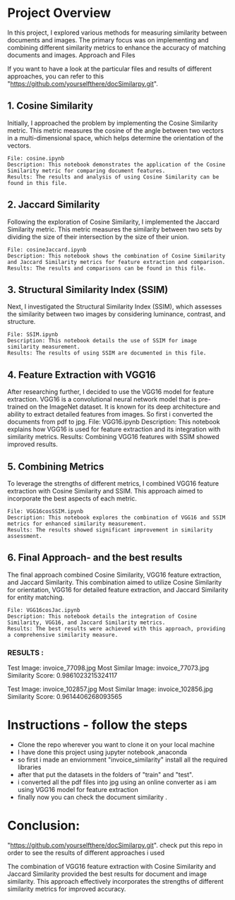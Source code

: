 # Project Overview


In this project, I explored various methods for measuring similarity between documents and images. The primary focus was on implementing and combining different similarity metrics to enhance the accuracy of matching documents and images.
Approach and Files

If you want to have a look at the particular files and results of different approaches, you can refer to this "https://github.com/yourselfthere/docSimilarpy.git".

## 1. Cosine Similarity

Initially, I approached the problem by implementing the Cosine Similarity metric. This metric measures the cosine of the angle between two vectors in a multi-dimensional space, which helps determine the orientation of the vectors.

    File: cosine.ipynb
    Description: This notebook demonstrates the application of the Cosine Similarity metric for comparing document features.
    Results: The results and analysis of using Cosine Similarity can be found in this file.

## 2. Jaccard Similarity

Following the exploration of Cosine Similarity, I implemented the Jaccard Similarity metric. This metric measures the similarity between two sets by dividing the size of their intersection by the size of their union.

    File: cosineJaccard.ipynb
    Description: This notebook shows the combination of Cosine Similarity and Jaccard Similarity metrics for feature extraction and comparison.
    Results: The results and comparisons can be found in this file.

## 3. Structural Similarity Index (SSIM)

Next, I investigated the Structural Similarity Index (SSIM), which assesses the similarity between two images by considering luminance, contrast, and structure.

    File: SSIM.ipynb
    Description: This notebook details the use of SSIM for image similarity measurement.
    Results: The results of using SSIM are documented in this file.

## 4. Feature Extraction with VGG16

After researching further, I decided to use the VGG16 model for feature extraction. VGG16 is a convolutional neural network model that is pre-trained on the ImageNet dataset. It is known for its deep architecture and ability to extract detailed features from images.
So first i converted the documents from pdf to jpg.
    File: VGG16.ipynb
    Description: This notebook explains how VGG16 is used for feature extraction and its integration with similarity metrics.
    Results: Combining VGG16 features with SSIM showed improved results.

## 5. Combining Metrics

To leverage the strengths of different metrics, I combined VGG16 feature extraction with Cosine Similarity and SSIM. This approach aimed to incorporate the best aspects of each metric.

    File: VGG16cosSSIM.ipynb
    Description: This notebook explores the combination of VGG16 and SSIM metrics for enhanced similarity measurement.
    Results: The results showed significant improvement in similarity assessment.

## 6. Final Approach- and the best results

The final approach combined Cosine Similarity, VGG16 feature extraction, and Jaccard Similarity. This combination aimed to utilize Cosine Similarity for orientation, VGG16 for detailed feature extraction, and Jaccard Similarity for entity matching.

    File: VGG16cosJac.ipynb
    Description: This notebook details the integration of Cosine Similarity, VGG16, and Jaccard Similarity metrics.
    Results: The best results were achieved with this approach, providing a comprehensive similarity measure.

### RESULTS : 
Test Image: invoice_77098.jpg
Most Similar Image: invoice_77073.jpg
Similarity Score: 0.9861023215324117


Test Image: invoice_102857.jpg
Most Similar Image: invoice_102856.jpg
Similarity Score: 0.9614406268093565



# Instructions - follow the steps 
- Clone the repo wherever you want to clone it on your local machine
- I have done this project using jupyter notebook ,anaconda
- so first i made an enviornment "invoice_similarity" install all the required libraries
- after that put the datasets in the folders of "train" and "test".
- i converted all the pdf files into jpg using an online converter as i am using VGG16 model for feature extraction
- finally now you can check the document similarity .  


# Conclusion:

"https://github.com/yourselfthere/docSimilarpy.git". check put this repo in order to see the results of different approaches i used

The combination of VGG16 feature extraction with Cosine Similarity and Jaccard Similarity provided the best results for document and image similarity. This approach effectively incorporates the strengths of different similarity metrics for improved accuracy.





